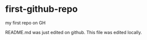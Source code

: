 # first-github-repo
my first repo on GH

README.md was just edited on github. This file was edited locally.

